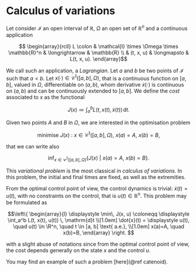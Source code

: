 # Calculus of variations

Let consider $\mathcal{I}$ an open interval of $\mathbb{R}$, $\Omega$ an open set of $\mathbb{R}^n$ and 
a continuous application 

```math
    \begin{array}{rcll}
        L \colon & \mathcal{I} \times \Omega \times \mathbb{R}^n & \longrightarrow & \mathbb{R} \\
                  & (t, x, u) & \longmapsto     & L(t, x, u).
    \end{array}
```

We call such an application, a *Lagrangian*. Let $a$ and $b$ be two points of $\mathcal{I}$ such that
$a < b$. Let $x(\cdot) \in \mathscr{C}^1([a, b], \Omega)$, that is a continuous function on $[a, b]$,
valued in $\Omega$, differentiable on $(a, b)$, whom derivative $\dot{x}(\cdot)$ is continuous 
on $(a, b)$ and can be continuously extended to $[a, b]$. We define the *cost* associated to $x$ as
the functional

```math
J(x) \coloneqq \int_a^b L(t, x(t), \dot{x}(t))\, \mathrm{d}t.
```

Given two points $A$ and $B$ in $\Omega$, we are interested in the optimisation problem

```math
\mathrm{minimise}~  J(x) ~:~ x \in \mathscr{C}^1([a, b], \Omega),~ x(a) = A,~ x(b) = B,
```

that we can write also

```math
\mathrm{inf}_{x \in \mathscr{C}^1([a, b], \Omega)} \left\{ J(x) ~|~ x(a) = A,~ x(b) = B \right\}.
```

This *variational problem* is the most classical in *calculus of variations*. In this problem, the 
initial and final times are fixed, as well as the extremities.

From the optimal control point of view, the control dynamics is trivial: $\dot{x}(t) = u(t)$, 
with no constraints on the control, that is $u(t) \in \mathbb{R}^n$. This problem may be formulated
as

```math
\left\{ 
    \begin{array}{l}
        \displaystyle \min\, J(x, u) \coloneqq \displaystyle
        \int_a^b L(t, x(t), u(t)) \, \mathrm{d}t \\[1.0em]
        \dot{x}(t)  =  \displaystyle u(t), \quad  u(t) \in \R^n, 
        \quad t \in [a, b]
        \text{ a.e.}, \\[1.0em]
        x(a)=A, \quad x(b)=B,
    \end{array}
\right. 
```

with a slight abuse of notations since from the optimal control point of view, the cost depends
generally on the state $x$ and the control $u$.

You may find an example of such a problem [here](@ref catenoid).
